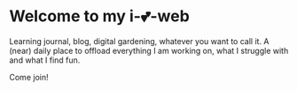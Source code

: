 # Welcome to my i-💕-web 

Learning journal, blog, digital gardening, whatever you want to call it. 
A (near) daily place to offload everything I am working on, what I struggle with and what I find fun. 

Come join!


